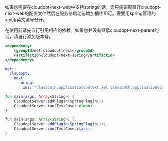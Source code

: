 如果您需要在cloudopt-next-web中支持spring的话，您只需要配置好cloudopt-next-web的配置文件然后在服务器启动前增加插件即可。需要用spring管理的xml用英文逗号分开。

在使用前请先自行引用相应的依赖。如果您并没有继承cloudopt-next-parent的话，请自行添加版本号。

````xml
<dependency>
    <groupId>net.cloudopt.next</groupId>
    <artifactId>cloudopt-next-spring</artifactId>
</dependency>
````

````yaml
net:
  cloudopt:
    next:
      spring:
        xml: "classpath:applicationContext.xml,classpath:applicationContext2.xml"
````

````kotlin
fun main(args: Array<String>) {
    CloudoptServer.addPlugin(SpringPlugin())
    CloudoptServer.run(TestCase::class)
}
````

````java
fun main(args: Array<String>) {
    CloudoptServer.addPlugin(SpringPlugin());
    CloudoptServer.run(TestCase.class);
}
````